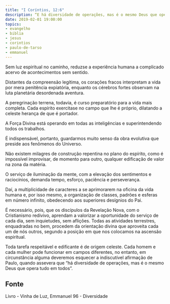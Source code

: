 ```yaml
---
title: "I Coríntios, 12:6"
description: “E há diversidade de operações, mas é o mesmo Deus que opera tudo em todos.” - Paulo
date: 2019-02-01 19:00:00
topics: 
- evangelho
- biblia
- jesus
- corintios
- paulo-de-tarso
- emmanuel
---
```


Sem luz espiritual no caminho, reduz­se a experiência humana a
complicado acervo de acontecimentos sem sentido.

Distantes da compreensão legítima, os corações fracos interpretam a vida
por mera penitência expiatória, enquanto os cérebros fortes observam na luta
planetária desordenada aventura.

A peregrinação terrena, todavia, é curso preparatório para a vida mais
completa. Cada espírito exercita­se no campo que lhe é próprio, dilatando a celeste
herança de que é portador.

A Força Divina está operando em todas as inteligências e superintendendo
todos os trabalhos.

É indispensável, portanto, guardarmos muito senso da obra evolutiva que
preside aos fenômenos do Universo.

Não existem milagres de construção repentina no plano do espírito, como é
impossível improvisar, de momento para outro, qualquer edificação de valor na zona
da matéria.

O serviço de iluminação da mente, com a elevação dos sentimentos e
raciocínios, demanda tempo, esforço, paciência e perseverança.

Daí, a multiplicidade de caracteres a se aprimorarem na oficina da vida
humana e, por isso mesmo, a organização de classes, padrões e esferas em número
infinito, obedecendo aos superiores desígnios do Pai.

É necessário, pois, que os discípulos da Revelação Nova, com o
Cristianismo redivivo, aprendam a valorizar a oportunidade do serviço de cada dia,
sem inquietudes, sem aflições. Todas as atividades terrestres, enquadradas no bem,
procedem da orientação divina que aproveita cada um de nós outros, segundo a
posição em que nos colocamos na ascensão espiritual.

Toda tarefa respeitável e edificante é de origem celeste. Cada homem e
cada mulher pode funcionar em campos diferentes, no entanto, em circunstância
alguma deveremos esquecer a indiscutível afirmação de Paulo, quando assevera que
“há diversidade de operações, mas é o mesmo Deus que opera tudo em todos”.


## Fonte
Livro - Vinha de Luz, Emmanuel
96 - Diversidade
